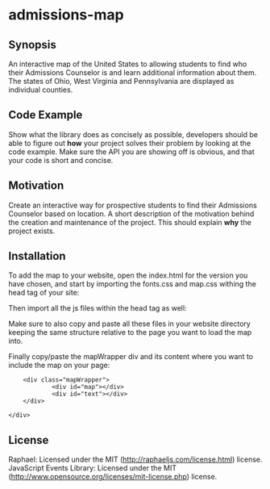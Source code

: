 # admissions-map
## Synopsis

An interactive map of the United States to allowing students to find who their Admissions Counselor is and learn additional information about them. The states of Ohio, West Virginia and Pennsylvania are displayed as individual counties.

## Code Example

Show what the library does as concisely as possible, developers should be able to figure out **how** your project solves their problem by looking at the code example. Make sure the API you are showing off is obvious, and that your code is short and concise.

## Motivation

Create an interactive way for prospective students to find their Admissions Counselor based on location. A short description of the motivation behind the creation and maintenance of the project. This should explain **why** the project exists.

## Installation

To add the map to your website, open the index.html for the version you have chosen, and start by importing the fonts.css and map.css withing the head tag of your site:

<link href="css/fonts.css" rel="stylesheet" type="type/css"/>
<link href="css/map.css" rel="stylesheet" type="text/css" />

Then import all the js files within the head tag as well:

<script src="/jscripts/counselorMap/js/jquery.js" type="text/javascript"></script>
<script src="/jscripts/counselorMap/js/raphael.js" type="text/javascript"></script>
<script src="/jscripts/counselorMap/js/scale.raphael.js" type="text/javascript"></script>
<script src="/jscripts/counselorMap/js/paths.js" type="text/javascript"></script>
<script src="/jscripts/counselorMap/js/init.js" type="text/javascript"></script>

Make sure to also copy and paste all these files in your website directory keeping the same structure relative to the page you want to load the map into.

Finally copy/paste the mapWrapper div and its content where you want to include the map on your page:

  <div id="container">
    
        <div class="mapWrapper">
                <div id="map"></div>
                <div id="text"></div>
        </div>
        
    </div>


## License

Raphael: Licensed under the MIT (http://raphaeljs.com/license.html) license.
JavaScript Events Library: Licensed under the MIT (http://www.opensource.org/licenses/mit-license.php) license.
